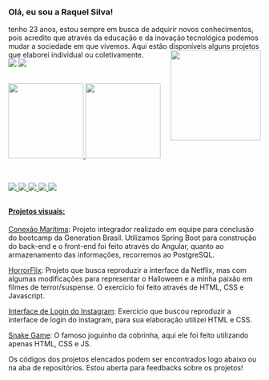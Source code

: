 ### Olá, eu sou a Raquel Silva!

<div>
tenho 23 anos, estou sempre em busca de adquirir novos conhecimentos, pois acredito que através da educação e da inovação tecnológica podemos mudar a sociedade em que vivemos. Aqui estão disponíveis alguns projetos que elaborei individual ou coletivamente.
  <img src="https://i.imgur.com/jQ6Sg1N.png" height="180em" align="right">
</div>

 <div>
 <a href = "mailto:raquelshdy@gmail.com"><img src="https://img.shields.io/badge/Gmail-D14836?style=for-the-badge&logo=gmail&logoColor=white" target="_blank"></a>
 <a href="https://www.linkedin.com/in/raquel-da-conceição-silva-ab0285189/" target="_blank"><img src="https://img.shields.io/badge/-LinkedIn-%230077B5?style=for-the-badge&logo=linkedin&logoColor=white" target="_blank"></a> 
 </div>

##
<div>
  <a href="https://github.com/raqueldcsilva">
     <img height="150em" src="https://github-readme-stats.vercel.app/api?username=raqueldcsilva&show_icons=true&theme=dracula&include_all_commits=true&count_private=true"/>
     <img height="150em" src="https://github-readme-stats.vercel.app/api/top-langs/?username=raqueldcsilva&layout=compact&langs_count=7&theme=dracula"/>
</div>

##
 
<div style="display: inline_block"><br>
  <img src="https://img.shields.io/badge/JavaScript-F7DF1E?style=for-the-badge&logo=javascript&logoColor=black">
  <img src="https://img.shields.io/badge/HTML5-E34F26?style=for-the-badge&logo=html5&logoColor=white">
  <img src="https://img.shields.io/badge/CSS3-1572B6?style=for-the-badge&logo=css3&logoColor=white">
  <img src="https://img.shields.io/badge/Java-ED8B00?style=for-the-badge&logo=java&logoColor=white">
  <img src="https://img.shields.io/badge/Spring-6DB33F?style=for-the-badge&logo=spring&logoColor=white">
  
</div>
 
 ##
  
 #### Projetos visuais:
 

 
 [Conexão Marítima](https://conexao-maritma.netlify.app/#/inicio): Projeto integrador realizado em equipe para conclusão do bootcamp da Generation Brasil. Utilizamos Spring Boot para construção do back-end e o front-end foi feito através do Angular, quanto ao armazenamento das informações, recorremos ao PostgreSQL.
 
 [HorrorFlix](https://raqueldcsilva.github.io/horrorFlix/): Projeto que busca reproduzir a interface da Netflix, mas com algumas modificações para representar o Halloween e a minha paixão em filmes de terror/suspense. O exercício foi feito através de HTML, CSS e Javascript.
 
 [Interface de Login do Instagram](https://raqueldcsilva.github.io/interface-instagram/): Exercício que buscou reproduzir a interface de login do instagram, para sua elaboração utilizei HTML e CSS.
 
 [Snake Game](https://raqueldcsilva.github.io/snake-game/): O famoso joguinho da cobrinha, aqui ele foi feito utilizando apenas HTML, CSS e JS.
 
 
 Os códigos dos projetos elencados podem ser encontrados logo abaixo ou na aba de repositórios. 
 Estou aberta para feedbacks sobre os projetos!
 
 
  
 
 
